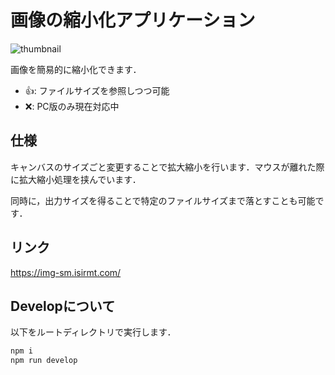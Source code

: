 # 画像の縮小化アプリケーション

![thumbnail](https://img-sm.isirmt.com/ogp.png)

画像を簡易的に縮小化できます．

- 👍️: ファイルサイズを参照しつつ可能
- ❌️: PC版のみ現在対応中

## 仕様

キャンバスのサイズごと変更することで拡大縮小を行います．マウスが離れた際に拡大縮小処理を挟んでいます．

同時に，出力サイズを得ることで特定のファイルサイズまで落とすことも可能です．

## リンク

https://img-sm.isirmt.com/

## Developについて

以下をルートディレクトリで実行します．

```bash
npm i
npm run develop
```
